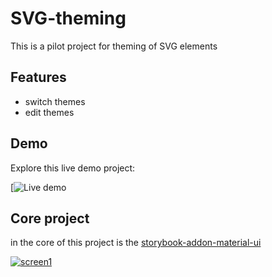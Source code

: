#  SVG-theming

This is a pilot project for theming of SVG elements

## Features

- switch themes
- edit themes

## Demo
Explore this live demo project:

[![Live demo](https://usulpro.github.io/SVG-theming/)

## Core project
in the core of this project is the [storybook-addon-material-ui](https://github.com/sm-react/storybook-addon-material-ui)

[![screen1](docs/WatchMe.gif)](https://raw.githubusercontent.com/sm-react/storybook-addon-material-ui/master/docs/WatchMe.gif)
